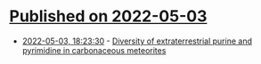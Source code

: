 # [Published on 2022-05-03](index.md)

* [2022-05-03, 18:23:30](https://news.ycombinator.com/item?id=31251663) - [Diversity of extraterrestrial purine and pyrimidine in carbonaceous meteorites](https://www.nature.com/articles/s41467-022-29612-x)
